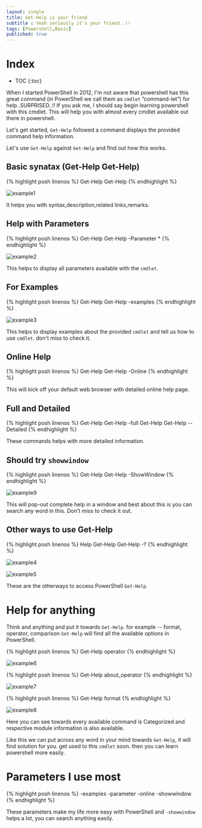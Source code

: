 ```yaml
---
layout: single
title: Get-Help is your friend
subtitle : Yeah seriously it's your friend..!!
tags: [Powershell,Basic]
published: true
---
```

<!--more-->

# Index

* TOC
{:toc}

When I started PowerShell in 2012, I'm not aware that powershell has this great command (in PowerShell we call them as `cmdlet` ”command-let”) for help..SURPRISED..!! If you ask me, I should say begin learning powershell with this cmdlet. This will help you with almost every cmdlet available out there in powershell.

Let's get started, `Get-Help` followed a command displays the provided command help information.

Let's use `Get-Help` against `Get-Help` and find out how this works.

## Basic synatax (Get-Help Get-Help)

{% highlight posh linenos %}
    Get-Help Get-Help
{% endhighlight %}

![example1](/img/Posts/Gethelp/GetHelp1.PNG)

It helps you with syntax,description,related links,remarks.

## Help with Parameters

{% highlight posh linenos %}
    Get-Help Get-Help -Parameter *
{% endhighlight %}

![example2](/img/Posts/Gethelp/GetHelp2.PNG)

This helps to display all parameters available with the `cmdlet`.

## For Examples

{% highlight posh linenos %}
    Get-Help Get-Help -examples
{% endhighlight %}

![example3](/img/Posts/Gethelp/GetHelp3.PNG)

This helps to display examples about the provided `cmdlet` and tell us how to use `cmdlet`. don't miss to check it.

## Online Help

{% highlight posh linenos %}
    Get-Help Get-Help -Online
{% endhighlight %}

This will kick off your default web browser with detailed online help page.

## Full and Detailed

{% highlight posh linenos %}
    Get-Help Get-Help -full
    Get-Help Get-Help --Detailed
{% endhighlight %}

These commands helps with more detailed information.

## Should try `showwindow`

{% highlight posh linenos %}
    Get-Help Get-Help -ShowWindow
{% endhighlight %}

![example9](/img/Posts/Gethelp/GetHelp9.PNG)

This will pop-out complete help in a window and best about this is you can search any word in this.
Don't miss to check it out.

## Other ways to use Get-Help

{% highlight posh linenos %}
    Help Get-Help
    Get-Help -?
{% endhighlight %}

![example4](/img/Posts/Gethelp/GetHelp4.PNG)

![example5](/img/Posts/Gethelp/GetHelp5.PNG)

These are the otherways to access PowerShell `Get-Help`.

# Help for anything

Think and anything and put it towards `Get-Help`.
for example -- format, operator, comparison
`Get-Help` will find all the available options in PowerShell.

{% highlight posh linenos %}
    Get-Help operator
{% endhighlight %}

![example6](/img/Posts/Gethelp/GetHelp6.PNG)

{% highlight posh linenos %}
    Get-Help about_operator
{% endhighlight %}

![example7](/img/Posts/Gethelp/GetHelp7.PNG)

{% highlight posh linenos %}
    Get-Help format
{% endhighlight %}

![example8](/img/Posts/Gethelp/GetHelp8.PNG)

Here you can see towards every available command is Categorized and respective module information is also available.

Like this we can put across any word in your mind towards `Get-Help`, it will find solution for you.
get used to this `cmdlet` soon. then you can learn powershell more easily.

# Parameters I use most

{% highlight posh linenos %}
    -examples
    -parameter
    -online
    -showwindow
{% endhighlight %}

These parameters make my life more easy with PowerShell and `-showwindow` helps a lot, you can search anything easily.
